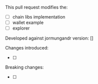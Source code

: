 This pull request modifies the:

- [ ] chain libs implementation
- [ ] wallet example
- [ ] explorer

Developed against jormungandr version: []

Changes introduced:

- [ ]

Breaking changes:

- [ ]
